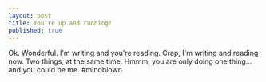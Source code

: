 ```yaml
---
layout: post
title: You're up and running!
published: true
---
```


Ok. Wonderful.  I'm writing and you're reading.  Crap, I'm writing and reading now.  Two things, at the same time.  Hmmm, you are only doing one thing... and you could be me.  #mindblown
